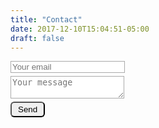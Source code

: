 ```yaml
---
title: "Contact"
date: 2017-12-10T15:04:51-05:00
draft: false
---
```


<form action="https://formspree.io/parkerdavid292@gmail.com" method="POST">
  <input name="email" placeholder="Your email" type="email" style="border: 1px solid #AAA; margin-bottom: 5px;"><br>
  <textarea name="message" placeholder="Your message" style="border: 1px solid #AAA; margin-bottom: 5px; "></textarea><br>
  <button type="submit" style="border-radius: 6px; padding: 3px 10px 3px 10px; cursor: pointer;">Send</button>
</form>
